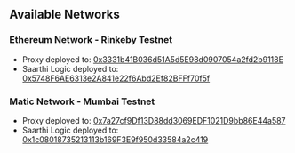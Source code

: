 ## Available Networks

### Ethereum Network - Rinkeby Testnet
- Proxy deployed to: [0x3331b41B036d51A5d5E98d0907054a2fd2b9118E](https://rinkeby.etherscan.io/address/0x3331b41B036d51A5d5E98d0907054a2fd2b9118E)
- Saarthi Logic deployed to: [0x5748F6AE6313e2A841e22f6Abd2Ef82BFFf70f5f](https://rinkeby.etherscan.io/address/0x5748F6AE6313e2A841e22f6Abd2Ef82BFFf70f5f)

### Matic Network - Mumbai Testnet
- Proxy deployed to: [0x7a27cf9Df13D88dd3069EDF1021D9bb86E44a587](https://mumbai-explorer.matic.today/address/0x7a27cf9Df13D88dd3069EDF1021D9bb86E44a587)
- Saarthi Logic deployed to: [0x1c08018735213113b169F3E9f950d33584a2c419](https://mumbai-explorer.matic.today/address/0x1c08018735213113b169F3E9f950d33584a2c419)
